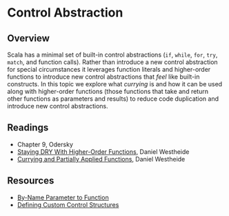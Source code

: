 # Control Abstraction

## Overview

Scala has a minimal set of built-in control abstractions (`if`, `while`, `for`, `try`, `match`, and function calls). Rather than introduce a new control abstraction for special circumstances it leverages function literals and higher-order functions to introduce new control abstractions that *feel* like built-in constructs. In this topic we explore what *currying* is and how it can be used along with higher-order functions (those functions that take and return other functions as parameters and results) to reduce code duplication and introduce new control abstractions.

## Readings

* Chapter 9, Odersky
* [Staying DRY With Higher-Order Functions][neophytes-10], Daniel Westheide
* [Currying and Partially Applied Functions][neophytes-11], Daniel Westheide

[neophytes-10]: http://danielwestheide.com/blog/2013/01/23/the-neophytes-guide-to-scala-part-10-staying-dry-with-higher-order-functions.html
[neophytes-11]: http://danielwestheide.com/blog/2013/01/30/the-neophytes-guide-to-scala-part-11-currying-and-partially-applied-functions.html

## Resources

* [By-Name Parameter to Function][daily-scala-2009-12]
* [Defining Custom Control Structures][daily-scala-2009-11]

[daily-scala-2009-11]: http://daily-scala.blogspot.com/2009/11/defining-custom-control-structures.html
[daily-scala-2009-12]: http://daily-scala.blogspot.com/2009/12/by-name-parameter-to-function.html
